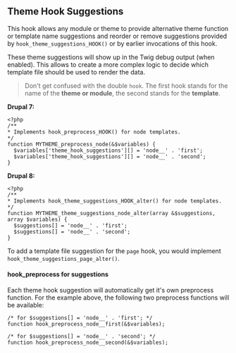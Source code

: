## Theme Hook Suggestions

This hook allows any module or theme to provide alternative theme function or template name suggestions and reorder or remove suggestions provided by `hook_theme_suggestions_HOOK()` or by earlier invocations of this hook.

These theme suggestions will show up in the Twig debug output (when enabled). This allows to create a more complex logic to decide which template file should be used to render the data.

> Don't get confused with the double `hook`. The first hook stands for the name of the **theme or module**, the second stands for the **template**.

**Drupal 7:**

    <?php
    /**
    * Implements hook_preprocess_HOOK() for node templates.
    */
    function MYTHEME_preprocess_node(&$variables) {
      $variables['theme_hook_suggestions'][] = 'node__' . 'first';
      $variables['theme_hook_suggestions'][] = 'node__' . 'second';
    }

**Drupal 8:**

    <?php
    /**
    * Implements hook_theme_suggestions_HOOK_alter() for node templates.
    */
    function MYTHEME_theme_suggestions_node_alter(array &$suggestions, array $variables) {
      $suggestions[] = 'node__' . 'first';
      $suggestions[] = 'node__' . 'second';
    }

To add a template file suggestion for the `page` hook, you would implement `hook_theme_suggestions_page_alter()`.

#### hook_preprocess for suggestions

Each theme hook suggestion will automatically get it's own preprocess function. For the example above, the following two preprocess functions will be available:

    /* for $suggestions[] = 'node__' . 'first'; */
    function hook_preprocess_node__first(&$variables);

    /* for $suggestions[] = 'node__' . 'second'; */
    function hook_preprocess_node__second(&$variables);
